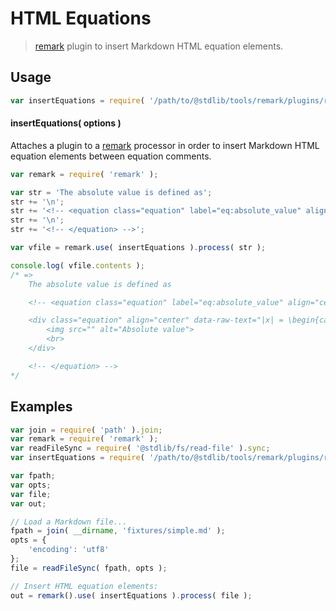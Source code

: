 # HTML Equations

> [remark][remark] plugin to insert Markdown HTML equation elements.


<section class="usage">

## Usage

``` javascript
var insertEquations = require( '/path/to/@stdlib/tools/remark/plugins/remark-html-equations' );
```

#### insertEquations( options )

Attaches a plugin to a [remark][remark] processor in order to insert Markdown HTML equation elements between equation comments.

<!-- eslint-disable no-useless-escape -->

``` javascript
var remark = require( 'remark' );

var str = 'The absolute value is defined as';
str += '\n';
str += '<!-- <equation class="equation" label="eq:absolute_value" align="center" raw="|x| = \begin{cases} x & \textrm{if}\ x \geq 0 \\ -x & \textrm{if}\ x < 0\end{cases}" alt="Absolute value"> -->\n';
str += '\n';
str += '<!-- </equation> -->';

var vfile = remark.use( insertEquations ).process( str );

console.log( vfile.contents );
/* => 
    The absolute value is defined as

    <!-- <equation class="equation" label="eq:absolute_value" align="center" raw="|x| = \begin{cases} x & \textrm{if}\ x \geq 0 \\ -x & \textrm{if}\ x < 0\end{cases}" alt="Absolute value"> -->

    <div class="equation" align="center" data-raw-text="|x| = \begin{cases} x & \textrm{if}\ x \geq 0 \\ -x & \textrm{if}\ x < 0\end{cases}" data-equation="eq:absolute_value">
        <img src="" alt="Absolute value">
        <br>
    </div>

    <!-- </equation> -->
*/
```

</section>

<!-- /.usage -->


<section class="examples">

## Examples

``` javascript
var join = require( 'path' ).join;
var remark = require( 'remark' );
var readFileSync = require( '@stdlib/fs/read-file' ).sync;
var insertEquations = require( '/path/to/@stdlib/tools/remark/plugins/remark-html-equations' );

var fpath;
var opts;
var file;
var out;

// Load a Markdown file...
fpath = join( __dirname, 'fixtures/simple.md' );
opts = {
    'encoding': 'utf8'
};
file = readFileSync( fpath, opts );

// Insert HTML equation elements:
out = remark().use( insertEquations ).process( file );
```

</section>

<!-- /.examples -->


<section class="links">

[remark]: https://github.com/wooorm/remark

</section>

<!-- /.links -->
